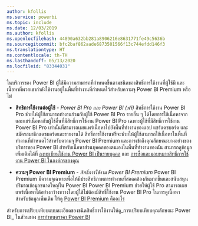 ```yaml
---
author: kfollis
ms.service: powerbi
ms.topic: include
ms.date: 12/03/2019
ms.author: kfollis
ms.openlocfilehash: 44890a632bb281a8906216e8631771fe49c5636b
ms.sourcegitcommit: bfc2baf862aade6873501566f13c744efdd146f3
ms.translationtype: HT
ms.contentlocale: th-TH
ms.lasthandoff: 05/13/2020
ms.locfileid: "83344031"
---
```

ในบริการของ Power BI ผู้ใช้มีความสามารถที่กำหนดขึ้นตามชนิดของสิทธิ์การใช้งานที่ผู้ใช้มี และเนื้อหาที่พวกเขากำลังใช้งานอยู่ในพื้นที่ทำงานที่กำหนดไว้สำหรับความจุ Power BI Premium หรือไม่

* **สิทธิการใช้งานต่อผู้ใช้** - *Power BI Pro และ Power BI (ฟรี)*  สิทธิ์การใช้งาน Power BI Pro ช่วยให้ผู้ใช้สามารถทำงานร่วมกับผู้ใช้ Power BI Pro รายอื่น ๆ ได้โดยการใช้เนื้อหาจากและแชร์เนื้อหากับผู้ใช้อื่นที่มีสิทธิ์การใช้งาน Power BI Pro เฉพาะผู้ใช้ที่มีสิทธิ์การใช้งาน Power BI Pro เท่านั้นที่สามารถเผยแพร่เนื้อหาไปยังพื้นที่ทำงานของแอป แชร์แดชบอร์ด และสมัครสมาชิกแดชบอร์ดและรายงานได้ สิทธิ์การใช้งานฟรีจะช่วยให้ผู้ใช้สามารถใช้เนื้อหาในพื้นที่ทำงานที่กำหนดไว้สำหรับความจุ Power BI Premium และการเข้าถึงคุณลักษณะบางอย่างของบริการของ Power BI สำหรับเนื้อหาส่วนบุคคลของตนเองในพื้นที่ทำงานของฉัน สามารถดูข้อมูลเพิ่มเติมได้ที่ [ลงทะเบียนใช้งาน Power BI เป็นรายบุคคล](../fundamentals/service-self-service-signup-for-power-bi.md) และ [การซื้อและมอบหมายสิทธิ์การใช้งาน Power BI ในองค์กรของคุณ](../admin/service-admin-purchasing-power-bi-pro.md)

* **ความจุ Power BI Premium** - *สิทธิ์การใช้งาน Power BI Premium* Power BI Premium มีความจุเฉพาะเพื่อให้มีประสิทธิภาพการทำงานที่สอดคล้องกันมากขึ้นและสนับสนุนปริมาณข้อมูลขนาดใหญ่ใน Power BI Power BI Premium ช่วยให้ผู้ใช้ Pro สามารถเผยแพร่เนื้อหาได้อย่างกว้างขวางโดยผู้ใช้ไม่ต้องมีสิทธิ์ใช้งาน Power BI Pro ในการดูเนื้อหา สำหรับข้อมูลเพิ่มเติม ให้ดู [Power BI Premium คืออะไร](../admin/service-premium-what-is.md)

สำหรับการเปรียบเทียบแบบละเอียดของชนิดสิทธิ์การใช้งานให้ดู_การเปรียบเทียบคุณลักษณะ Power BI_ ในส่วนของ [การกำหนดราคา Power BI](https://powerbi.microsoft.com/pricing/)
